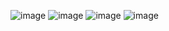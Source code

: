 ![image](https://github.com/user-attachments/assets/c51b681f-4aa4-4ac2-923a-d107006f7e54)
![image](https://github.com/user-attachments/assets/88ebd7a3-bd1a-4022-b00b-f941766d4b46)
![image](https://github.com/user-attachments/assets/acdee5c7-8624-4444-9289-08f1a0ee0cf4)
![image](https://github.com/user-attachments/assets/616347b5-d6a2-444d-af4a-4bff21708e29)
